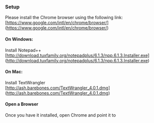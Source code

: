 ### Setup
Please install the Chrome browser using the following link:  
[https://www.google.com/intl/en/chrome/browser/] (https://www.google.com/intl/en/chrome/browser/)

#### On Windows: 
Install Notepad++  
[http://download.tuxfamily.org/notepadplus/6.1.3/npp.6.1.3.Installer.exe] (http://download.tuxfamily.org/notepadplus/6.1.3/npp.6.1.3.Installer.exe)

#### On Mac: 
Install TextWrangler  
[http://ash.barebones.com/TextWrangler_4.0.1.dmg] (http://ash.barebones.com/TextWrangler_4.0.1.dmg)

#### Open a Browser  
Once you have it installed, open Chrome and point it to


